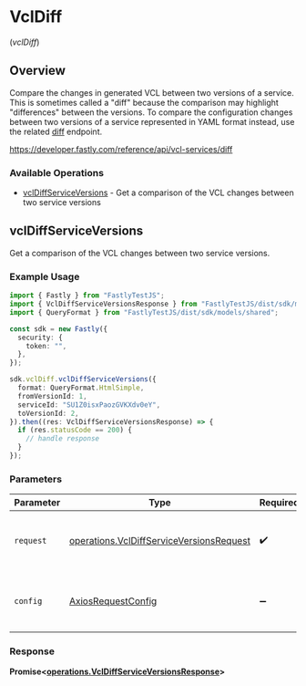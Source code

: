 # VclDiff
(*vclDiff*)

## Overview

Compare the changes in generated VCL between two versions of a service. This is sometimes called a "diff" because the comparison may highlight "differences" between the versions. To compare the configuration changes between two versions of a service represented in YAML format instead, use the related [diff](/reference/api/utils/diff/#diff-service-versions) endpoint.

<https://developer.fastly.com/reference/api/vcl-services/diff>
### Available Operations

* [vclDiffServiceVersions](#vcldiffserviceversions) - Get a comparison of the VCL changes between two service versions

## vclDiffServiceVersions

Get a comparison of the VCL changes between two service versions.

### Example Usage

```typescript
import { Fastly } from "FastlyTestJS";
import { VclDiffServiceVersionsResponse } from "FastlyTestJS/dist/sdk/models/operations";
import { QueryFormat } from "FastlyTestJS/dist/sdk/models/shared";

const sdk = new Fastly({
  security: {
    token: "",
  },
});

sdk.vclDiff.vclDiffServiceVersions({
  format: QueryFormat.HtmlSimple,
  fromVersionId: 1,
  serviceId: "SU1Z0isxPaozGVKXdv0eY",
  toVersionId: 2,
}).then((res: VclDiffServiceVersionsResponse) => {
  if (res.statusCode == 200) {
    // handle response
  }
});
```

### Parameters

| Parameter                                                                                            | Type                                                                                                 | Required                                                                                             | Description                                                                                          |
| ---------------------------------------------------------------------------------------------------- | ---------------------------------------------------------------------------------------------------- | ---------------------------------------------------------------------------------------------------- | ---------------------------------------------------------------------------------------------------- |
| `request`                                                                                            | [operations.VclDiffServiceVersionsRequest](../../models/operations/vcldiffserviceversionsrequest.md) | :heavy_check_mark:                                                                                   | The request object to use for the request.                                                           |
| `config`                                                                                             | [AxiosRequestConfig](https://axios-http.com/docs/req_config)                                         | :heavy_minus_sign:                                                                                   | Available config options for making requests.                                                        |


### Response

**Promise<[operations.VclDiffServiceVersionsResponse](../../models/operations/vcldiffserviceversionsresponse.md)>**

